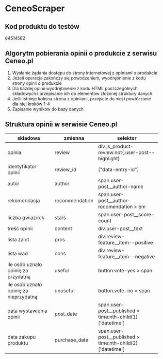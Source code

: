 # CeneoScraper

## Kod produktu do testów
84514582

## Algorytm pobierania opinii o produkcie  z serwisu Ceneo.pl
1. Wysłanie żądania dostępu do strony internetowej z opiniami o produkcie
2. Jeżeli operacja zakończy się powodzeniem, wyodrębnienie z kodu strony opinii o produkcie
3. Dla każdej opinii wyodrębnienie z kodu HTML poszczególnych składowych i przepisanie ich do elementów złożonej struktury danych
4. Jeśli istnieje kolejna strona z opiniami, przejście do niej i powtórzanie dla niej kroków 1-4
5. Zapisanie wyników do bazy danych

## Struktura opinii w serwisie Ceneo.pl
|składowa|zmienna|selektor|
|--------|-------|--------|
|opinia|review|div.js_product-review:not(.user-post--highlight)|
|identyfikator opinii|review_id|["data-entry-id"]|
|autor|author|span.user-post__author-name|
|rekomendacja|recommendation|span.user-post__author-recomendation > em|
|liczba gwiazdek|stars|span.user-post__score-count|
|treść opinii|content|div.user-post__text|
|lista zalet|pros|div.review-feature__item--positive|
|lista wad|cons|div.review-feature__item--negative|
|ile osób uznało opinię za przydatną|useful|button.vote-yes > span|
|ile osób uznało opinię za nieprzydatną|unuseful|button.vote-no > span|
|data wystawienia opinii|post_date|span.user-post__published > time:nth-child(1)['datetime']|
|data zakupu produktu|purchase_date|span.user-post__published > time:nth-child(2)['datetime']|







